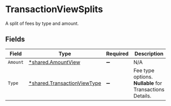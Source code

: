 # TransactionViewSplits

A split of fees by type and amount.


## Fields

| Field                                                                     | Type                                                                      | Required                                                                  | Description                                                               | Example                                                                   |
| ------------------------------------------------------------------------- | ------------------------------------------------------------------------- | ------------------------------------------------------------------------- | ------------------------------------------------------------------------- | ------------------------------------------------------------------------- |
| `Amount`                                                                  | [*shared.AmountView](../../models/shared/amountview.md)                   | :heavy_minus_sign:                                                        | N/A                                                                       |                                                                           |
| `Type`                                                                    | [*shared.TransactionViewType](../../models/shared/transactionviewtype.md) | :heavy_minus_sign:                                                        | Fee type options. **Nullable** for Transactions Details.<br/>             | processing_fee                                                            |